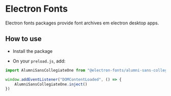 # Electron Fonts

Electron fonts packages provide font archives em electron desktop apps.

## How to use

* Install the package

* On your `preload.js`, add:

```ts
import AlumniSansCollegiateOne from "@electron-fonts/alumni-sans-collegiate-one"

window.addEventListener("DOMContentLoaded", () => {
    AlumniSansCollegiateOne.inject()
})
```